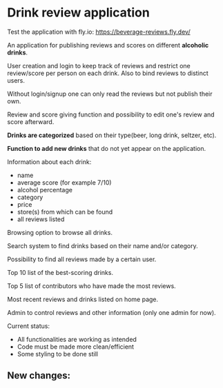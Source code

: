 # Drink review application
Test the application with fly.io:
https://beverage-reviews.fly.dev/

An application for publishing reviews and scores on different **alcoholic drinks**.

User creation and login to keep track of reviews and restrict one review/score per person on each drink. Also to bind reviews to distinct users.

Without login/signup one can only read the reviews but not publish their own.

Review and score giving function and possibility to edit one's review and score afterward.

**Drinks are categorized** based on their type(beer, long drink, seltzer, etc).

**Function to add new drinks** that do not yet appear on the application.

Information about each drink: 
- name
- average score (for example 7/10)
- alcohol percentage
- category
- price
- store(s) from which can be found
- all reviews listed

Browsing option to browse all drinks.

Search system to find drinks based on their name and/or category.

Possibility to find all reviews made by a certain user.

Top 10 list of the best-scoring drinks.

Top 5 list of contributors who have made the most reviews.

Most recent reviews and drinks listed on home page.

Admin to control reviews and other information (only one admin for now).


Current status:
- All functionalities are working as intended
- Code must be made more clean/efficient
- Some styling to be done still


New changes:
- 

